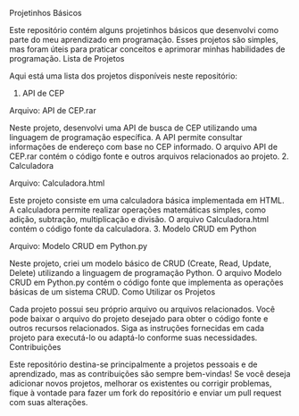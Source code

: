 Projetinhos Básicos

Este repositório contém alguns projetinhos básicos que desenvolvi como parte do meu aprendizado em programação. Esses projetos são simples, mas foram úteis para praticar conceitos e aprimorar minhas habilidades de programação.
Lista de Projetos

Aqui está uma lista dos projetos disponíveis neste repositório:
1. API de CEP

Arquivo: API de CEP.rar

Neste projeto, desenvolvi uma API de busca de CEP utilizando uma linguagem de programação específica. A API permite consultar informações de endereço com base no CEP informado. O arquivo API de CEP.rar contém o código fonte e outros arquivos relacionados ao projeto.
2. Calculadora

Arquivo: Calculadora.html

Este projeto consiste em uma calculadora básica implementada em HTML. A calculadora permite realizar operações matemáticas simples, como adição, subtração, multiplicação e divisão. O arquivo Calculadora.html contém o código fonte da calculadora.
3. Modelo CRUD em Python

Arquivo: Modelo CRUD em Python.py

Neste projeto, criei um modelo básico de CRUD (Create, Read, Update, Delete) utilizando a linguagem de programação Python. O arquivo Modelo CRUD em Python.py contém o código fonte que implementa as operações básicas de um sistema CRUD.
Como Utilizar os Projetos

Cada projeto possui seu próprio arquivo ou arquivos relacionados. Você pode baixar o arquivo do projeto desejado para obter o código fonte e outros recursos relacionados. Siga as instruções fornecidas em cada projeto para executá-lo ou adaptá-lo conforme suas necessidades.
Contribuições

Este repositório destina-se principalmente a projetos pessoais e de aprendizado, mas as contribuições são sempre bem-vindas! Se você deseja adicionar novos projetos, melhorar os existentes ou corrigir problemas, fique à vontade para fazer um fork do repositório e enviar um pull request com suas alterações.
